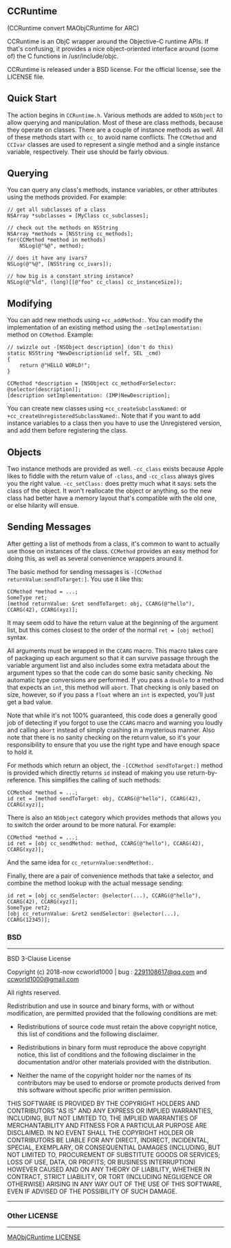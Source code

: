 CCRuntime
-------------
(CCRuntime convert MAObjCRuntime for ARC)

CCRuntime is an ObjC wrapper around the Objective-C runtime APIs. If that's confusing, it provides a nice object-oriented interface around (some of) the C functions in /usr/include/objc.

CCRuntime is released under a BSD license. For the official license, see the LICENSE file.

Quick Start
-----------

The action begins in `CCRuntime.h`. Various methods are added to `NSObject` to allow querying and manipulation. Most of these are class methods, because they operate on classes. There are a couple of instance methods as well. All of these methods start with `cc_` to avoid name conflicts. The `CCMethod` and `CCIvar` classes are used to represent a single method and a single instance variable, respectively. Their use should be fairly obvious.

Querying
--------

You can query any class's methods, instance variables, or other attributes using the methods provided. For example:

    // get all subclasses of a class
    NSArray *subclasses = [MyClass cc_subclasses];
    
    // check out the methods on NSString
    NSArray *methods = [NSString cc_methods];
    for(CCMethod *method in methods)
        NSLog(@"%@", method);
    
    // does it have any ivars?
    NSLog(@"%@", [NSString cc_ivars]);
    
    // how big is a constant string instance?
    NSLog(@"%ld", (long)[[@"foo" cc_class] cc_instanceSize]);

Modifying
---------

You can add new methods using `+cc_addMethod:`. You can modify the implementation of an existing method using the `-setImplementation:` method on `CCMethod`. Example:

    // swizzle out -[NSObject description] (don't do this)
    static NSString *NewDescription(id self, SEL _cmd)
    {
        return @"HELLO WORLD!";
    }
    
    CCMethod *description = [NSObject cc_methodForSelector: @selector(description)];
    [description setImplementation: (IMP)NewDescription];

You can create new classes using `+cc_createSubclassNamed:` or `+cc_createUnregisteredSubclassNamed:`. Note that if you want to add instance variables to a class then you have to use the Unregistered version, and add them before registering the class.

Objects
-------

Two instance methods are provided as well. `-cc_class` exists because Apple likes to fiddle with the return value of `-class`, and `-cc_class` always gives you the right value. `-cc_setClass:` does pretty much what it says: sets the class of the object. It won't reallocate the object or anything, so the new class had better have a memory layout that's compatible with the old one, or else hilarity will ensue.

Sending Messages
----------------

After getting a list of methods from a class, it's common to want to actually use those on instances of the class. `CCMethod` provides an easy method for doing this, as well as several convenience wrappers around it.

The basic method for sending messages is `-[CCMethod returnValue:sendToTarget:]`. You use it like this:

    CCMethod *method = ...;
    SomeType ret;
    [method returnValue: &ret sendToTarget: obj, CCARG(@"hello"), CCARG(42), CCARG(xyz)];

It may seem odd to have the return value at the beginning of the argument list, but this comes closest to the order of the normal `ret = [obj method]` syntax.

All arguments must be wrapped in the `CCARG` macro. This macro takes care of packaging up each argument so that it can survive passage through the variable argument list and also includes some extra metadata about the argument types so that the code can do some basic sanity checking. No automatic type conversions are performed. If you pass a `double` to a method that expects an `int`, this method will `abort`. That checking is only based on size, however, so if you pass a `float` where an `int` is expected, you'll just get a bad value.

Note that while it's not 100% guaranteed, this code does a generally good job of detecting if you forgot to use the `CCARG` macro and warning you loudly and calling `abort` instead of simply crashing in a mysterious manner. Also note that there is no sanity checking on the return value, so it's your responsibility to ensure that you use the right type and have enough space to hold it.

For methods which return an object, the `-[CCMethod sendToTarget:]` method is provided which directly returns `id` instead of making you use return-by-reference. This simplifies the calling of such methods:

    CCMethod *method = ...;
    id ret = [method sendToTarget: obj, CCARG(@"hello"), CCARG(42), CCARG(xyz)];

There is also an `NSObject` category which provides methods that allows you to switch the order around to be more natural. For example:

    CCMethod *method = ...;
    id ret = [obj cc_sendMethod: method, CCARG(@"hello"), CCARG(42), CCARG(xyz)];

And the same idea for `cc_returnValue:sendMethod:`.

Finally, there are a pair of convenience methods that take a selector, and combine the method lookup with the actual message sending:

    id ret = [obj cc_sendSelector: @selector(...), CCARG(@"hello"), CCARG(42), CCARG(xyz)];
    SomeType ret2;
    [obj cc_returnValue: &ret2 sendSelector: @selector(...), CCARG(12345)];

### BSD
***

BSD 3-Clause License

Copyright (c) 2018-now ccworld1000 | bug : <a href="mailto:2291108617@qq.com">2291108617@qq.com</a> and <a href="mailto:ccworld1000@gmail.com">ccworld1000@gmail.com</a>

All rights reserved.

Redistribution and use in source and binary forms, with or without
modification, are permitted provided that the following conditions are met:

* Redistributions of source code must retain the above copyright notice, this
  list of conditions and the following disclaimer.

* Redistributions in binary form must reproduce the above copyright notice,
  this list of conditions and the following disclaimer in the documentation
  and/or other materials provided with the distribution.

* Neither the name of the copyright holder nor the names of its
  contributors may be used to endorse or promote products derived from
  this software without specific prior written permission.

THIS SOFTWARE IS PROVIDED BY THE COPYRIGHT HOLDERS AND CONTRIBUTORS "AS IS"
AND ANY EXPRESS OR IMPLIED WARRANTIES, INCLUDING, BUT NOT LIMITED TO, THE
IMPLIED WARRANTIES OF MERCHANTABILITY AND FITNESS FOR A PARTICULAR PURPOSE ARE
DISCLAIMED. IN NO EVENT SHALL THE COPYRIGHT HOLDER OR CONTRIBUTORS BE LIABLE
FOR ANY DIRECT, INDIRECT, INCIDENTAL, SPECIAL, EXEMPLARY, OR CONSEQUENTIAL
DAMAGES (INCLUDING, BUT NOT LIMITED TO, PROCUREMENT OF SUBSTITUTE GOODS OR
SERVICES; LOSS OF USE, DATA, OR PROFITS; OR BUSINESS INTERRUPTION) HOWEVER
CAUSED AND ON ANY THEORY OF LIABILITY, WHETHER IN CONTRACT, STRICT LIABILITY,
OR TORT (INCLUDING NEGLIGENCE OR OTHERWISE) ARISING IN ANY WAY OUT OF THE USE
OF THIS SOFTWARE, EVEN IF ADVISED OF THE POSSIBILITY OF SUCH DAMAGE.


***
### Other LICENSE
***

[MAObjCRuntime LICENSE](LICENSE.MAObjCRuntime.txt) 
